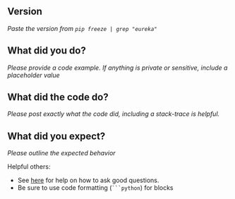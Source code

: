 ## Version

_Paste the version from `pip freeze | grep "eureka"`_

## What did you do?

_Please provide a code example. If anything is private or sensitive, include a placeholder value_

## What did the code do?

_Please post exactly what the code did, including a stack-trace is helpful._

## What did you expect?

_Please outline the expected behavior_


Helpful others:
* See [here](http://stackoverflow.com/help/how-to-ask) for help on how to ask good questions.
* Be sure to use code formatting (` ```python `) for blocks
